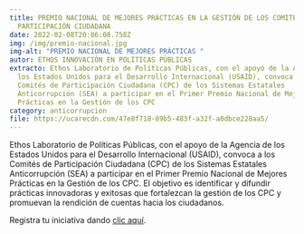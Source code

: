 ```yaml
---
title: PREMIO NACIONAL DE MEJORES PRÁCTICAS EN LA GESTIÓN DE LOS COMITÉS DE
  PARTICIPACIÓN CIUDADANA
date: 2022-02-08T20:06:08.758Z
img: /img/premio-nacional.jpg
img-alt: "PREMIO NACIONAL DE MEJORES PRÁCTICAS "
autor: ETHOS INNOVACIÓN EN POLÍTICAS PÚBLICAS
extracto: Ethos Laboratorio de Políticas Públicas, con el apoyo de la Agencia de
  los Estados Unidos para el Desarrollo Internacional (USAID), convoca a los
  Comités de Participación Ciudadana (CPC) de los Sistemas Estatales
  Anticorrupción (SEA) a participar en el Primer Premio Nacional de Mejores
  Prácticas en la Gestión de los CPC
category: anticorrupcion
file: https://ucarecdn.com/47e8f718-89b5-483f-a32f-a0dbce228aa5/
---
```

<!--StartFragment-->

Ethos Laboratorio de Políticas Públicas, con el apoyo de la Agencia de los Estados Unidos para el Desarrollo Internacional (USAID), convoca a los Comités de Participación Ciudadana (CPC) de los Sistemas Estatales Anticorrupción (SEA) a participar en el Primer Premio Nacional de Mejores Prácticas en la Gestión de los CPC. El objetivo es identificar y difundir prácticas innovadoras y exitosas que fortalezcan la gestión de los CPC y promuevan la rendición de cuentas hacia los ciudadanos. 

Registra tu iniciativa dando [clic aquí](https://docs.google.com/forms/d/e/1FAIpQLSfA-xOy4-pnMftuJu997haByI_5CicAbl2tYI48RhEAz62SFg/viewform).

<!--EndFragment-->
